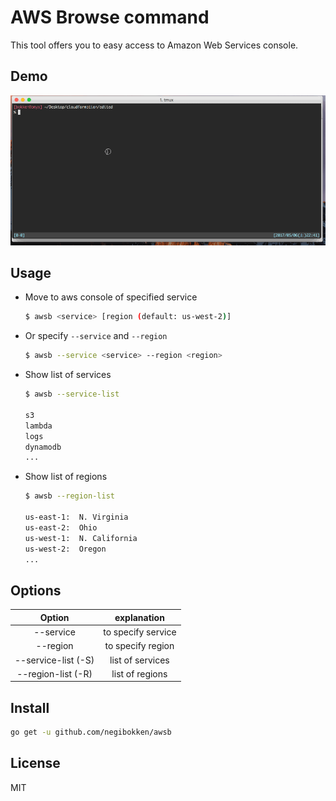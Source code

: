 # AWS Browse command

This tool offers you to easy access to Amazon Web Services console.

## Demo

![demo](./demo/awsb.gif)

## Usage

* Move to aws console of specified service
    ```sh
    $ awsb <service> [region (default: us-west-2)]
    ```
* Or specify `--service` and `--region`
    ```sh
    $ awsb --service <service> --region <region>
    ```

* Show list of services
    ```sh
    $ awsb --service-list

    s3
    lambda
    logs
    dynamodb
    ...
    ```

* Show list of regions
    ```sh
    $ awsb --region-list

    us-east-1:  N. Virginia
    us-east-2:  Ohio
    us-west-1:  N. California
    us-west-2:  Oregon
    ...
    ```

## Options

| Option               | explanation        |
|:--------------------:|:------------------:|
| --service            | to specify service |
| --region             | to specify region  |
| --service-list (-S)  | list of services   |
| --region-list  (-R)  | list of regions    |

## Install

```sh
go get -u github.com/negibokken/awsb
```

## License
MIT
